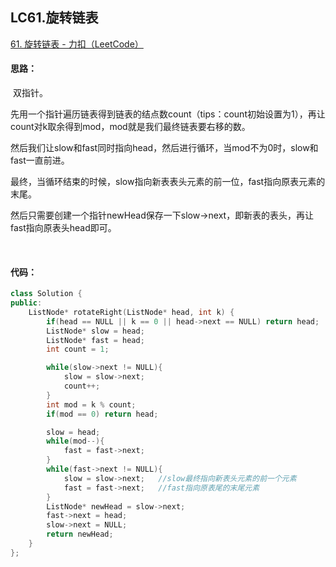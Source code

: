 ## LC61.旋转链表

[61. 旋转链表 - 力扣（LeetCode）](https://leetcode.cn/problems/rotate-list/)

#### 思路：

​		双指针。

​		先用一个指针遍历链表得到链表的结点数count（tips：count初始设置为1），再让count对k取余得到mod，mod就是我们最终链表要右移的数。

​		然后我们让slow和fast同时指向head，然后进行循环，当mod不为0时，slow和fast一直前进。

​		最终，当循环结束的时候，slow指向新表表头元素的前一位，fast指向原表元素的末尾。

​		然后只需要创建一个指针newHead保存一下slow->next，即新表的表头，再让fast指向原表头head即可。

​		

#### 代码：

```c++
class Solution {
public:
    ListNode* rotateRight(ListNode* head, int k) {
        if(head == NULL || k == 0 || head->next == NULL) return head;
        ListNode* slow = head;
        ListNode* fast = head;
        int count = 1;

        while(slow->next != NULL){
            slow = slow->next;
            count++;
        }
        int mod = k % count;
        if(mod == 0) return head;

        slow = head;
        while(mod--){
            fast = fast->next;
        }
        while(fast->next != NULL){
            slow = slow->next;   //slow最终指向新表头元素的前一个元素
            fast = fast->next;   //fast指向原表尾的末尾元素
        }
        ListNode* newHead = slow->next;  
        fast->next = head;
        slow->next = NULL;
        return newHead;
    }
};
```

